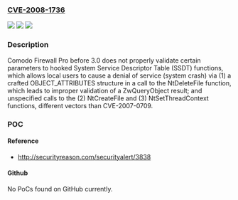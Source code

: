 ### [CVE-2008-1736](https://cve.mitre.org/cgi-bin/cvename.cgi?name=CVE-2008-1736)
![](https://img.shields.io/static/v1?label=Product&message=n%2Fa&color=blue)
![](https://img.shields.io/static/v1?label=Version&message=n%2Fa&color=blue)
![](https://img.shields.io/static/v1?label=Vulnerability&message=n%2Fa&color=brighgreen)

### Description

Comodo Firewall Pro before 3.0 does not properly validate certain parameters to hooked System Service Descriptor Table (SSDT) functions, which allows local users to cause a denial of service (system crash) via (1) a crafted OBJECT_ATTRIBUTES structure in a call to the NtDeleteFile function, which leads to improper validation of a ZwQueryObject result; and unspecified calls to the (2) NtCreateFile and (3) NtSetThreadContext functions, different vectors than CVE-2007-0709.

### POC

#### Reference
- http://securityreason.com/securityalert/3838

#### Github
No PoCs found on GitHub currently.

